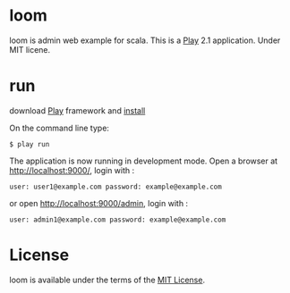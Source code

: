 loom
====

loom is admin web example for scala. This is a [Play](http://www.playframework.com/) 2.1 application. Under MIT licene.

run
====

download [Play](http://www.playframework.com/) framework and [install](http://www.playframework.com/documentation/2.1.x/Installing)

On the command line type:

    $ play run

The application is now running in development mode. Open a browser at [http://localhost:9000/](http://localhost:9000/), login with :

    user: user1@example.com password: example@example.com

or open [http://localhost:9000/admin](http://localhost:9000/admin), login with :
    
    user: admin1@example.com password: example@example.com

License
====

loom is available under the terms of the [MIT License](http://opensource.org/licenses/MIT).
